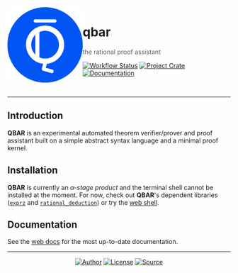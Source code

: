 <a href="https://qbar.io">
  <img align="left" height="170em" src="https://raw.githubusercontent.com/qdeduction/qbar/master/docs/image/logo-with-background-blue.svg">
</a>

# qbar

> the rational proof assistant
    
[![Workflow Status](https://flat.badgen.net/github/checks/qdeduction/qbar?label=workflow)](https://github.com/qdeduction/qbar/actions)
[![Project Crate](https://flat.badgen.net/crates/v/qbar)](https://crates.io/crates/qbar)
[![Documentation](https://flat.badgen.net/badge/docs/latest/blue)](https://docs.rs/qbar)

<br/>

---

## Introduction

**QBAR** is an experimental automated theorem verifier/prover and proof assistant built on a simple abstract syntax language and a minimal proof kernel.

## Installation

**QBAR** is currently an _&alpha;-stage product_ and the terminal shell cannot be installed at the moment. For now, check out **QBAR**'s dependent libraries ([`exprz`](https://github.com/qdeduction/exprz) and [`rational_deduction`](https://github.com/qdeduction/rational_deduction)) or try the [web shell](https://qbar.io/app).

## Documentation

See the [web docs](https://qbar.io/docs) for the most up-to-date documentation.

---

<div align="center">

[![Author](https://img.shields.io/badge/-AUTHOR-blue?style=for-the-badge)](https://github.com/bhgomes)
[![License](https://img.shields.io/badge/-LICENSE-lightgray?style=for-the-badge)](LICENSE)
[![Source](https://img.shields.io/badge/-SOURCE-black?style=for-the-badge)](https://github.com/qdeduction/qbar)

</div>
